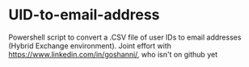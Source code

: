 # UID-to-email-address
Powershell script to convert a .CSV file of user IDs to email addresses (Hybrid Exchange environment). Joint effort with https://www.linkedin.com/in/goshanni/, who isn't on github yet
